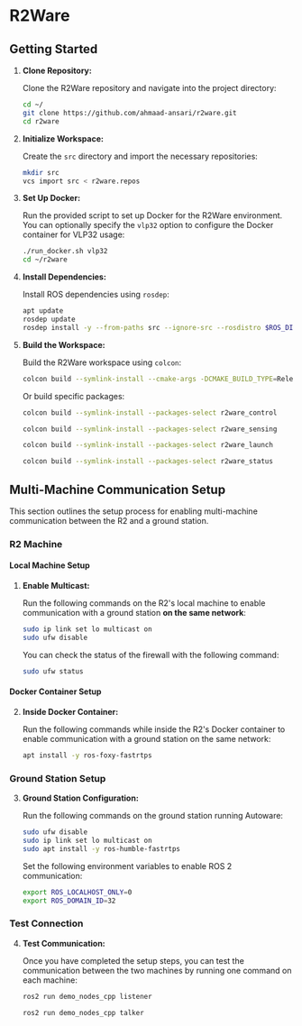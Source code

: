# R2Ware

## Getting Started

1. **Clone Repository:**

   Clone the R2Ware repository and navigate into the project directory:

   ```bash
   cd ~/
   git clone https://github.com/ahmaad-ansari/r2ware.git
   cd r2ware
   ```

2. **Initialize Workspace:**

   Create the `src` directory and import the necessary repositories:

   ```bash
   mkdir src
   vcs import src < r2ware.repos
   ```

3. **Set Up Docker:**

   Run the provided script to set up Docker for the R2Ware environment. You can optionally specify the `vlp32` option to configure the Docker container for VLP32 usage:

   ```bash
   ./run_docker.sh vlp32
   cd ~/r2ware
   ```

4. **Install Dependencies:**

   Install ROS dependencies using `rosdep`:

   ```bash
   apt update
   rosdep update
   rosdep install -y --from-paths src --ignore-src --rosdistro $ROS_DISTRO
   ```

5. **Build the Workspace:**

   Build the R2Ware workspace using `colcon`:

   ```bash
   colcon build --symlink-install --cmake-args -DCMAKE_BUILD_TYPE=Release
   ```

   Or build specific packages:

   ```bash
   colcon build --symlink-install --packages-select r2ware_control
   ```
   ```bash
   colcon build --symlink-install --packages-select r2ware_sensing
   ```
   ```bash
   colcon build --symlink-install --packages-select r2ware_launch
   ```
   ```bash
   colcon build --symlink-install --packages-select r2ware_status
   ```

## Multi-Machine Communication Setup

This section outlines the setup process for enabling multi-machine communication between the R2 and a ground station.

### R2 Machine

#### Local Machine Setup

1. **Enable Multicast:**

   Run the following commands on the R2's local machine to enable communication with a ground station **on the same network**:

   ```bash
   sudo ip link set lo multicast on
   sudo ufw disable
   ```

   You can check the status of the firewall with the following command:

   ```bash
   sudo ufw status
   ```

#### Docker Container Setup

2. **Inside Docker Container:**

   Run the following commands while inside the R2's Docker container to enable communication with a ground station on the same network:

   ```bash
   apt install -y ros-foxy-fastrtps
   ```

### Ground Station Setup

3. **Ground Station Configuration:**

   Run the following commands on the ground station running Autoware:

   ```bash
   sudo ufw disable
   sudo ip link set lo multicast on
   sudo apt install -y ros-humble-fastrtps
   ```

   Set the following environment variables to enable ROS 2 communication:

   ```bash
   export ROS_LOCALHOST_ONLY=0
   export ROS_DOMAIN_ID=32
   ```

### Test Connection

4. **Test Communication:**

   Once you have completed the setup steps, you can test the communication between the two machines by running one command on each machine:

   ```bash
   ros2 run demo_nodes_cpp listener
   ```

   ```bash
   ros2 run demo_nodes_cpp talker
   ```
